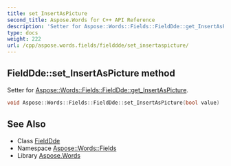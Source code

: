 ```yaml
---
title: set_InsertAsPicture
second_title: Aspose.Words for C++ API Reference
description: 'Setter for Aspose::Words::Fields::FieldDde::get_InsertAsPicture.'
type: docs
weight: 222
url: /cpp/aspose.words.fields/fielddde/set_insertaspicture/
---
```

## FieldDde::set_InsertAsPicture method


Setter for [Aspose::Words::Fields::FieldDde::get_InsertAsPicture](../get_insertaspicture/).

```cpp
void Aspose::Words::Fields::FieldDde::set_InsertAsPicture(bool value)
```

## See Also

* Class [FieldDde](../)
* Namespace [Aspose::Words::Fields](../../)
* Library [Aspose.Words](../../../)
